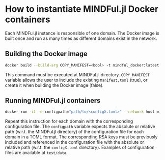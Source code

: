 # How to instantiate MINDFul.jl Docker containers
Each MINDFul.jl instance is responsible of one domain. The Docker image is built once and run as many times as different domains exist in the network.

## Building the Docker image
```bash
docker build --build-arg COPY_MANIFEST=<bool> -t mindful_docker:latest .
```

This command must be executed at MINDFul.jl directory. `COPY_MANIFEST` variable allows the user to include the existing `Manifest.toml` (true), or create it when building the Docker image (false).

## Running MINDFul.jl containers
```bash
docker run -it -e configpath="path/to/<configX.toml>" --network host mindful_docker:latest
```

Repeat this instruction for each domain with the corresponding configuration file. The `configpath` variable expects the absolute or relative path (w.r.t. the MINDFul.jl directory) of the configuration file for each domain in a TOML format. The corresponding RSA keys must be previously included and referenced in the configuration file with the absolute or relative path (w.r.t. the `configX.toml` directory). Examples of configuration files are available at `test/data`.